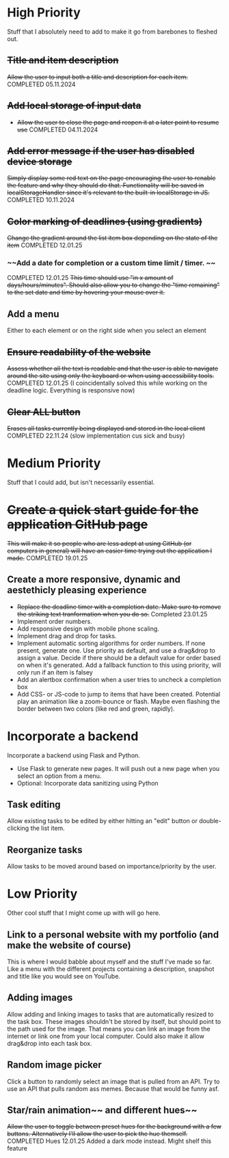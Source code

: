 # **High Priority**
Stuff that I absolutely need to add to make it go from barebones to fleshed out. 
## ~~Title and item description~~
~~Allow the user to input both a title and description for each item.~~
COMPLETED 05.11.2024

## ~~Add local storage of input data~~
- ~~Allow the user to close the page and reopen it at a later point to resume use~~
COMPLETED 04.11.2024

## ~~Add error message if the user has disabled device storage~~
~~Simply display some red text on the page encouraging the user to renable the feature and why they should do that. Functionality will be saved in localStorageHandler since it's relevant to the built-in localStorage in JS.~~
COMPLETED 10.11.2024

## ~~Color marking of deadlines (using gradients)~~
~~Change the gradient around the list item box depending on the state of the item~~
COMPLETED 12.01.25

### ~~Add a date for completion or a custom time limit / timer. ~~
COMPLETED 12.01.25
~~This time should use "in x amount of days/hours/minutes".
Should also allow you to change the "time remaining" to the set date and time by hovering your mouse over it.~~

## Add a menu
Either to each element or on the right side when you select an element

## ~~Ensure readability of the website~~
~~Assess whether all the text is readable and that the user is able to navigate around the site using only the keyboard or when using accessibility tools.~~
COMPLETED 12.01.25 (I coincidentally solved this while working on the deadline logic. Everything is responsive now)

## ~~Clear ALL button~~
~~Erases all tasks currently being displayed and stored in the local client~~
COMPLETED 22.11.24 (slow implementation cus sick and busy)

# **Medium Priority**
Stuff that I could add, but isn't necessarily essential.

# ~~Create a quick start guide for the application GitHub page~~
~~This will make it so people who are less adept at using GitHub (or computers in general) will have an easier time trying out the application I made.~~
COMPLETED 19.01.25

## Create a more responsive, dynamic and aestethicly pleasing experience
- ~~Replace the deadline timer with a completion date. Make sure to remove the striking text tranformation when you do so.~~
    Completed 23.01.25
- Implement order numbers.
- Add responsive design with mobile phone scaling.
- Implement drag and drop for tasks.
- Implement automatic sorting algorithms for order numbers. If none present, generate one. 
Use priority as default, and use a drag&drop to assign a value. Decide if there should be a default value for order based on when it's generated. Add a fallback function to this using priority, will only run if an item is falsey
- Add an alertbox confirmation when a user tries to uncheck a completion box
- Add CSS- or JS-code to jump to items that have been created. Potential play an animation like a zoom-bounce or flash. Maybe even flashing the border between two colors (like red and green, rapidly).

# Incorporate a backend
Incorporate a backend using Flask and Python. 
- Use Flask to generate new pages. It will push out a new page when you select an option from a menu.
- Optional: Incorporate data sanitizing using Python

## Task editing
Allow existing tasks to be edited by either hitting an "edit" button or double-clicking the list item.

## Reorganize tasks
Allow tasks to be moved around based on importance/priority by the user.

# **Low Priority**
Other cool stuff that I might come up with will go here.
## Link to a personal website with my portfolio (and make the website of course)
This is where I would babble about myself and the stuff I've made so far. Like a menu with the different projects containing a description, snapshot and title like you would see on YouTube.
## Adding images 
Allow adding and linking images to tasks that are automatically resized to the task box. These images shouldn't be stored by itself, but should point to the path used for the image. That means you can link an image from the internet or link one from your local computer.
Could also make it allow drag&drop into each task box.
## Random image picker
Click a button to randomly select an image that is pulled from an API. Try to use an API that pulls random ass memes. Because that would be funny asf.
## Star/rain animation~~ and different hues~~
~~Allow the user to toggle between preset hues for the background with a few buttons. Alternatively I'll allow the user to pick the hue themself.~~
COMPLETED Hues 12.01.25
Added a dark mode instead. Might shelf this feature

